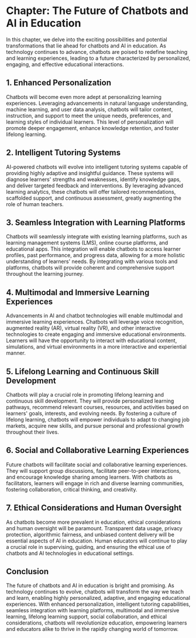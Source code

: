 Chapter: The Future of Chatbots and AI in Education
===================================================

In this chapter, we delve into the exciting possibilities and potential transformations that lie ahead for chatbots and AI in education. As technology continues to advance, chatbots are poised to redefine teaching and learning experiences, leading to a future characterized by personalized, engaging, and effective educational interactions.

**1. Enhanced Personalization**
-------------------------------

Chatbots will become even more adept at personalizing learning experiences. Leveraging advancements in natural language understanding, machine learning, and user data analysis, chatbots will tailor content, instruction, and support to meet the unique needs, preferences, and learning styles of individual learners. This level of personalization will promote deeper engagement, enhance knowledge retention, and foster lifelong learning.

**2. Intelligent Tutoring Systems**
-----------------------------------

AI-powered chatbots will evolve into intelligent tutoring systems capable of providing highly adaptive and insightful guidance. These systems will diagnose learners' strengths and weaknesses, identify knowledge gaps, and deliver targeted feedback and interventions. By leveraging advanced learning analytics, these chatbots will offer tailored recommendations, scaffolded support, and continuous assessment, greatly augmenting the role of human teachers.

**3. Seamless Integration with Learning Platforms**
---------------------------------------------------

Chatbots will seamlessly integrate with existing learning platforms, such as learning management systems (LMS), online course platforms, and educational apps. This integration will enable chatbots to access learner profiles, past performance, and progress data, allowing for a more holistic understanding of learners' needs. By integrating with various tools and platforms, chatbots will provide coherent and comprehensive support throughout the learning journey.

**4. Multimodal and Immersive Learning Experiences**
----------------------------------------------------

Advancements in AI and chatbot technologies will enable multimodal and immersive learning experiences. Chatbots will leverage voice recognition, augmented reality (AR), virtual reality (VR), and other interactive technologies to create engaging and immersive educational environments. Learners will have the opportunity to interact with educational content, simulations, and virtual environments in a more interactive and experiential manner.

**5. Lifelong Learning and Continuous Skill Development**
---------------------------------------------------------

Chatbots will play a crucial role in promoting lifelong learning and continuous skill development. They will provide personalized learning pathways, recommend relevant courses, resources, and activities based on learners' goals, interests, and evolving needs. By fostering a culture of lifelong learning, chatbots will empower individuals to adapt to changing job markets, acquire new skills, and pursue personal and professional growth throughout their lives.

**6. Social and Collaborative Learning Experiences**
----------------------------------------------------

Future chatbots will facilitate social and collaborative learning experiences. They will support group discussions, facilitate peer-to-peer interactions, and encourage knowledge sharing among learners. With chatbots as facilitators, learners will engage in rich and diverse learning communities, fostering collaboration, critical thinking, and creativity.

**7. Ethical Considerations and Human Oversight**
-------------------------------------------------

As chatbots become more prevalent in education, ethical considerations and human oversight will be paramount. Transparent data usage, privacy protection, algorithmic fairness, and unbiased content delivery will be essential aspects of AI in education. Human educators will continue to play a crucial role in supervising, guiding, and ensuring the ethical use of chatbots and AI technologies in educational settings.

**Conclusion**
--------------

The future of chatbots and AI in education is bright and promising. As technology continues to evolve, chatbots will transform the way we teach and learn, enabling highly personalized, adaptive, and engaging educational experiences. With enhanced personalization, intelligent tutoring capabilities, seamless integration with learning platforms, multimodal and immersive learning, lifelong learning support, social collaboration, and ethical considerations, chatbots will revolutionize education, empowering learners and educators alike to thrive in the rapidly changing world of tomorrow.
